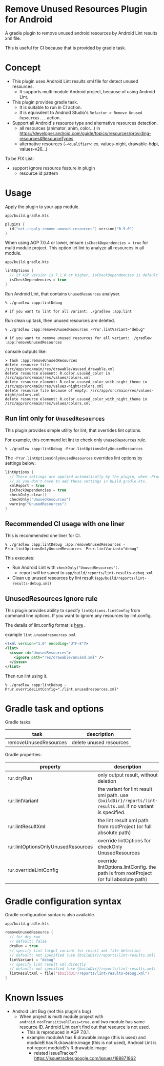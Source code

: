 # Remove Unused Resources Plugin for Android

A gradle plugin to remove unused android resources by Android Lint results xml file.

This is useful for CI because that is provided by gradle task.

# Concept

* This plugin uses Android Lint results xml file for detect unused resources.
  * It supports multi module Android project, because of using Android Lint.
* This plugin provides gradle task.
  * It is suitable to run in CI action.
  * It is equivalent to Android Studio's `Refactor > Remove Unused Resources...` action.
* Support all Android's resource type and alternative resources detection.
  * all resources (animator, anim, color...)
    in https://developer.android.com/guide/topics/resources/providing-resources#ResourceTypes
  * alternative resources (`-<qualifier>`: ex, values-night, drawable-hdpi, values-v26...)

To be FIX List:

* support ignore resource feature in plugin
  * resource id pattern

# Usage

Apply the plugin to your app module.

`app/build.gradle.kts`

```kotlin
plugins {
  id("net.irgaly.remove-unused-resources").version("0.9.0")
}
```

When using AGP 7.0.4 or lower, ensure `isCheckDependencies = true` for multi module project. This
option let lint to analyze all resources in all module.

`app/build.gradle.kts`

```kotlin
lintOptions {
  // if AGP version is 7.1.0 or higher, isCheckDependencies is default to true
  isCheckDependencies = true
}
```

Run Android Lint, that contains `UnusedResources` analyser.

```shell
% ./gradlew :app:lintDebug

# if you want to lint for all variant: ./gradlew :app:lint
```

Run clean up task, then unused resources are deleted.

```shell
% ./gradlew :app:removeUnusedResources -Prur.lintVariant="debug"

# if you want to remove unused resources for all variant: ./gradlew :app:removeUnusedResources
```

console outputs like:

```shell
> Task :app:removeUnusedResources
delete resource file: /src/app/src/main/res/drawable/usused_drawable.xml
delete resource element: R.color.usused_color in /src/app/src/main/res/values/colors.xml
delete resource element: R.color.usused_color_with_night_theme in /src/app/src/main/res/values-night/colors.xml
delete resource file because of empty: /src/app/src/main/res/values-night/colors.xml
delete resource element: R.color.usused_color_with_night_theme in /src/app/src/main/res/values/colors.xml
```

## Run lint only for `UnusedResources`

This plugin provides simple utility for lint, that overrides lint options.

For example, this command let lint to check only `UnusedResources` rule.

```shell
% ./gradlew :app:lintDebug -Prur.lintOptionsOnlyUnusedResources
```

The `-Prur.lintOptionsOnlyUnusedResources` overrides lint options by settings below:

```kotlin
lintOptions {
  // These settings are applied automatically by the plugin, when -Prur.lintOptionsOnlyUnusedResources is specified,
  // so you don't have to add these settings in build.gradle.kts.
  xmlReport = true
  isCheckDependencies = true
  checkOnly.clear()
  checkOnly("UnusedResources")
  warning("UnusedResources")
}
```

## Recommended CI usage with one liner

This is recommended one liner for CI.

```shell
% ./gradlew :app:lintDebug :app:removeUnusedResources -Prur.lintOptionsOnlyUnusedResources -Prur.lintVariant="debug"
```

This executes:

* Run Android Lint with `checkOnly("UnusedResources")`.
  * report will be saved to `app/build/reports/lint-results-debug.xml`
* Clean up unused resources by lint result (`app/build/reports/lint-results-debug.xml`)

## UnusedResources Ignore rule

This plugin provides ability to specify `lintOptions.lintConfig` from command line options. If you
want to ignore any resources by lint.config.

The details of lint.config format
is [here](https://googlesamples.github.io/android-custom-lint-rules/user-guide.html#configuringusinglint.xmlfiles/samplelint.xmlfile)
.

example `lint.unusedresources.xml`

```xml
<?xml version="1.0" encoding="UTF-8"?>
<lint>
  <issue id="UnusedResources">
    <ignore path="res/drawable/unused.xml" />
  </issue>
</lint>
```

Then run lint using it.

```shell
% ./gradlew :app:lintDebug -Prur.overrideLintConfig="./lint.unusedresources.xml"
```

# Gradle task and options

Gradle tasks:

| task | description |
| --- | --- |
| removeUnusedResources | delete unused resources |

Gradle properties:

| property | description | example |
| --- | --- | --- |
| rur.dryRun | only output result, without deletion | `./gradlew :app:removeUnusedResouces -Prur.dryRun` |
| rur.lintVariant | the variant for lint result xml path. use `{buildDir}/reports/lint-results.xml` if no variant is specified. | `./gradlew :app:removeUnusedResources -Prur.lintVariant=debug` |
| rur.lintResultXml | the lint result xml path from rootProject (or full absolute path) | `./gradlew :app:removeUnusedResources -Prur.lintResultXml="./app/build/reports/lint-results-debug.xml"` |
| rur.lintOptionsOnlyUnusedResources | override lintOptions for checkOnly UnusedResources | `./gradlew :app:lintDebug -Prur.lintOptionsOnlyUnusedResources`
| rur.overrideLintConfig | override lintOptions.lintConfig. the path is from rootProject (or full absolute path) | `./gradlew :app:lintDebug -Prur.overrideLintConfig="./lint.unusedresources.xml"`

# Gradle configuration syntax

Gradle configuration syntax is also available.

`app/build.gradle.kts`

```kotlin
removeUnusedResource {
  // for dry run
  // default: false
  dryRun = true
  // specify lint target variant for result xml file detection
  // default: not specified (use {buildDir}/reports/lint-results.xml)
  lintVariant = "debug"
  // specify lint result xml directly
  // default: not specified (use {buildDir}/reports/lint-results.xml)
  lintResultXml = file("$buildDir/reports/lint-results-debug.xml")
}
```

# Known Issues

* Android Lint Bug (not this plugin's bug)
  * When project is multi module project with `android.nonTransitiveRClass=true`, and two module has
    same resource ID, Android Lint can't find out that resource is not used.
    * This is reproduced in AGP 7.0.1.
    * example: moduleA has R.drawable.image (this is used) and moduleB has R.drawable.image (this is
      not used), Android Lint is not report moduleB's R.drawable.image
      * related IssueTracker? https://issuetracker.google.com/issues/188871862

